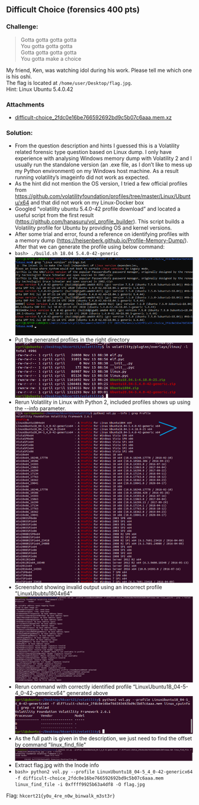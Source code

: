 ## Difficult Choice (forensics 400 pts)  
### Challenge:  
> Gotta gotta gotta gotta  
> You gotta gotta gotta  
> Gotta gotta gotta gotta  
> You gotta make a choice  

My friend, Ken, was watching idol during his work. Please tell me which one is his oshi.  
The flag is located at `/home/user/Desktop/flag.jpg`.  
Hint: Linux Ubuntu 5.4.0.42

### Attachments
-   [difficult-choice_2fdc0e16be766592692bd9c5b07c6aaa.mem.xz](https://github.com/6cyril/ctf-writeups/blob/master/HKCERT%20CTF%202021/files/difficult-choice_2fdc0e16be766592692bd9c5b07c6aaa.mem.xz)
  
### Solution:  
- From the question description and hints I guessed this is a Volatility related forensic type question based on Linux dump. I only have experience with analysing Windows memory dump with Volatility 2 and I usually run the standalone version (an .exe file, as I don’t like to mess up my Python environment) on my Windows host machine. As a result running volatility’s imageinfo did not work as expected.
- As the hint did not mention the OS version, I tried a few official profiles from https://github.com/volatilityfoundation/profiles/tree/master/Linux/Ubuntu/x64 and that did not work on my Linux-Docker box
- Googled “volatility ubuntu 5.4.0-42 profile download” and located a useful script from the first result (https://github.com/hanasuru/vol_profile_builder). This script builds a Volatility profile for Ubuntu by providing OS and kernel versions.
- After some trial and error, found a reference on identifying profiles with a memory dump (https://heisenberk.github.io/Profile-Memory-Dump/). After that we can generate the profile using below command:
- `bash> ./build.sh 18.04 5.4.0-42-generic`
![pic](https://github.com/6cyril/ctf-writeups/raw/master/HKCERT%20CTF%202021/images/hkcert21-difficult-choice-1.png)
- Put the generated profiles in the right directory
![pic](https://github.com/6cyril/ctf-writeups/raw/master/HKCERT%20CTF%202021/images/hkcert21-difficult-choice-2.png)
- Rerun Volatility in Linux with Python 2, included profiles shows up using the --info parameter.
![pic](https://github.com/6cyril/ctf-writeups/raw/master/HKCERT%20CTF%202021/images/hkcert21-difficult-choice-3.png)
- Screenshot showing invalid output using an incorrect profile "LinuxUbubtu1804x64"
![pic](https://github.com/6cyril/ctf-writeups/raw/master/HKCERT%20CTF%202021/images/hkcert21-difficult-choice-4.png)
- Rerun command with correctly identified profile “LinuxUbuntu18_04-5-4_0-42-genericx64” generated above
![pic](https://github.com/6cyril/ctf-writeups/raw/master/HKCERT%20CTF%202021/images/hkcert21-difficult-choice-5.png)
- As the full path is given in the description, we just need to find the offset by command "linux_find_file"
![pic](https://github.com/6cyril/ctf-writeups/raw/master/HKCERT%20CTF%202021/images/hkcert21-difficult-choice-6.png)
- Extract flag.jpg with the Inode info 
- `bash> python2 vol.py --profile LinuxUbuntu18_04-5_4_0-42-genericx64 -f difficult-choice_2fdc0e16be766592692bd9c5b07c6aaa.mem linux_find_file -i 0xffff9925b63a4df8 -O flag.jpg`


Flag: `hkcert21{y0u_4re_n0w_binwalk_m3st3r}`  
  
